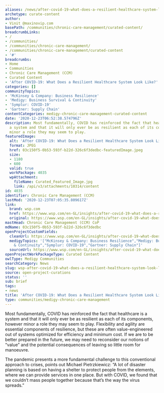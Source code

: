 ```yaml
---
aliases: /news/after-covid-19-what-does-a-resilient-healthcare-system-look-like
archetype: curate-content
author:
- Vinit @maxinovip.com
basePath: /communities/chronic-care-management/curated-content/
breadcrumbLinks:
- /
- /communities/
- /communities/chronic-care-management/
- /communities/chronic-care-management/curated-content
- '#'
breadcrumbs:
- Home
- Communities
- Chronic Care Management (CCM)
- Curated Content
- 'After COVID-19: What Does a Resilient Healthcare System Look Like?'
categories: []
communityTopics:
- 'McKinsey & Company: Business Resilience'
- 'Medigy: Business Survival & Continuity'
- 'Symplur: COVID-19'
- 'Gartner: Supply Chain'
contentCategories: medigy-chronic-care-management-curated-content
date: '2020-12-23T06:52:38.574796Z'
description: Most fundamentally, COVID has reinforced the fact that healthcare is
  a system and that it will only ever be as resilient as each of its components, however
  minor a role they may seem to play.
featuredImage:
  alt: 'After COVID-19: What Does a Resilient Healthcare System Look Like?'
  format: JPEG
  href: 03c150f5-0b53-593f-b22d-326c6f3dedbc-featuredImage.jpeg
  size:
  - 1180
  - 600
  valid: true
  workPackage: 4035
  wpAttachment:
    fileName: Curated_Featured_Image.jpg
    link: /api/v3/attachments/10314/content
id: 4035
identifier: Chronic Care Management (CCM)
lastMod: '2020-12-23T07:05:35.809617Z'
link:
  brand: wsp.com
  href: https://www.wsp.com/en-GL/insights/after-covid-19-what-does-a-resilient-healthcare-system-look-like
  original: https://www.wsp.com/en-GL/insights/after-covid-19-what-does-a-resilient-healthcare-system-look-like
mastHead: Chronic Care Management (CCM) CoP
mdName: 03c150f5-0b53-593f-b22d-326c6f3dedbc
openProjectCustomFields:
  cleanUrl: https://www.wsp.com/en-GL/insights/after-covid-19-what-does-a-resilient-healthcare-system-look-like
  medigyTopics: '["McKinsey & Company: Business Resilience","Medigy: Business Survival
    & Continuity","Symplur: COVID-19","Gartner: Supply Chain"]'
  sourceUrl: https://www.wsp.com/en-GL/insights/after-covid-19-what-does-a-resilient-healthcare-system-look-like
openProjectWorkPackageType: Curated Content
owlType: Medigy Communities
searchCategory: News
slug: wsp-after-covid-19-what-does-a-resilient-healthcare-system-look-like
source: open-project-curations
status: ''
sub: brief
tags:
- news
title: 'After COVID-19: What Does a Resilient Healthcare System Look Like?'
type: communities/medigy-chronic-care-management
---
```


<p>Most fundamentally, COVID has reinforced the fact that healthcare is a system and that it will only ever be as resilient as each of its components, however minor a role they may seem to play. Flexibility and agility are essential components of resilience, but these are often value-engineered out of systems optimized for efficiency and minimum cost. If we are to be better prepared in the future, we may need to reconsider our notions of “value” and the potential consequences of leaving so little room for manoeuvre.</p><p>The pandemic presents a more fundamental challenge to this conventional approach to crises, points out Michael Pietrzkiewicz: “A lot of disaster planning is based on having a shelter to protect people from the elements, where we can provide services in one place. But with COVID, we found that we couldn’t mass people together because that’s the way the virus spreads.”</p>